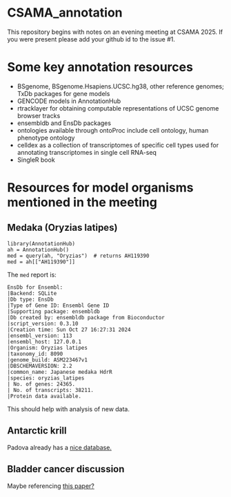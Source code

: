 # CSAMA_annotation

This repository begins with notes on an evening meeting at CSAMA 2025.  If you
were present please add your github id to the issue #1.

# Some key annotation resources

- BSgenome, BSgenome.Hsapiens.UCSC.hg38, other reference genomes; TxDb packages for gene models
- GENCODE models in AnnotationHub
- rtracklayer for obtaining computable representations of UCSC genome browser tracks
- ensembldb and EnsDb packages
- ontologies available through ontoProc include cell ontology, human phenotype ontology
- celldex as a collection of transcriptomes of specific cell types used for annotating transcriptomes in single cell RNA-seq
- SingleR book

# Resources for model organisms mentioned in the meeting

## Medaka (Oryzias latipes)

```
library(AnnotationHub)
ah = AnnotationHub()
med = query(ah, "Oryzias")  # returns AH119390
med = ah[["AH119390"]]
```
The `med` report is:
```
EnsDb for Ensembl:
|Backend: SQLite
|Db type: EnsDb
|Type of Gene ID: Ensembl Gene ID
|Supporting package: ensembldb
|Db created by: ensembldb package from Bioconductor
|script_version: 0.3.10
|Creation time: Sun Oct 27 16:27:31 2024
|ensembl_version: 113
|ensembl_host: 127.0.0.1
|Organism: Oryzias latipes
|taxonomy_id: 8090
|genome_build: ASM223467v1
|DBSCHEMAVERSION: 2.2
|common_name: Japanese medaka HdrR
|species: oryzias_latipes
| No. of genes: 24365.
| No. of transcripts: 38211.
|Protein data available.
```
This should help with analysis of new data.

## Antarctic krill 

Padova already has a [nice database.](https://krilldb2.bio.unipd.it/)

## Bladder cancer discussion

Maybe referencing [this paper?](https://pmc.ncbi.nlm.nih.gov/articles/PMC9162490/)

